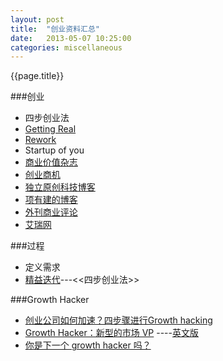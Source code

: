 ```yaml
---
layout: post
title:  "创业资料汇总"
date:   2013-05-07 10:25:00
categories: miscellaneous
---
```


{{page.title}}

###创业
* 四步创业法  
* [Getting Real](http://cnborn.net/docs/getting_real/)  
* [Rework](http://www.amazon.cn/gp/product/B0048EKQS0/ref=ox_sc_act_image_3?ie=UTF8&psc=1&smid=A1AJ19PSB66TGU)  
* Startup of you
* [商业价值杂志](http://content.businessvalue.com.cn/)  
* [创业商机](http://www.globrand.com/chuangye/shangji/)  
* [独立原创科技博客](http://cn.technode.com/)  
* [项有建的博客](http://labs.chinamobile.com/mblog/2085)  
* [外刊商业评论](http://www.aqee.net/archives/)  
* [艾瑞网](http://www.iresearch.cn/)  

###过程  
* 定义需求  
* [精益迭代](http://ishare.iask.sina.com.cn/download/explain.php?fileid=23568678&page=0)---<<四步创业法>>

###Growth Hacker
* [创业公司如何加速？四步骤进行Growth hacking](http://www.cyzone.cn/a/20140304/254778.html)
* [Growth Hacker：新型的市场 VP](http://www.36kr.com/p/209895.html) ----[英文版](http://andrewchen.co/how-to-be-a-growth-hacker-an-airbnbcraigslist-case-study/)
* [你是下一个 growth hacker 吗？](http://www.36kr.com/p/209313.html)
